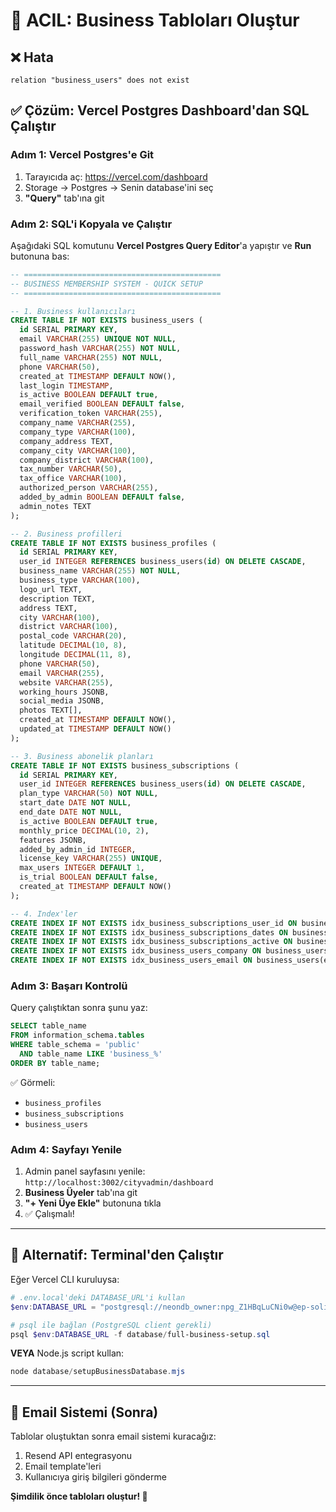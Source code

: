 # 🚨 ACIL: Business Tabloları Oluştur

## ❌ Hata
```
relation "business_users" does not exist
```

## ✅ Çözüm: Vercel Postgres Dashboard'dan SQL Çalıştır

### Adım 1: Vercel Postgres'e Git
1. Tarayıcıda aç: https://vercel.com/dashboard
2. Storage → Postgres → Senin database'ini seç
3. **"Query"** tab'ına git

### Adım 2: SQL'i Kopyala ve Çalıştır

Aşağıdaki SQL komutunu **Vercel Postgres Query Editor**'a yapıştır ve **Run** butonuna bas:

```sql
-- ============================================
-- BUSINESS MEMBERSHIP SYSTEM - QUICK SETUP
-- ============================================

-- 1. Business kullanıcıları
CREATE TABLE IF NOT EXISTS business_users (
  id SERIAL PRIMARY KEY,
  email VARCHAR(255) UNIQUE NOT NULL,
  password_hash VARCHAR(255) NOT NULL,
  full_name VARCHAR(255) NOT NULL,
  phone VARCHAR(50),
  created_at TIMESTAMP DEFAULT NOW(),
  last_login TIMESTAMP,
  is_active BOOLEAN DEFAULT true,
  email_verified BOOLEAN DEFAULT false,
  verification_token VARCHAR(255),
  company_name VARCHAR(255),
  company_type VARCHAR(100),
  company_address TEXT,
  company_city VARCHAR(100),
  company_district VARCHAR(100),
  tax_number VARCHAR(50),
  tax_office VARCHAR(100),
  authorized_person VARCHAR(255),
  added_by_admin BOOLEAN DEFAULT false,
  admin_notes TEXT
);

-- 2. Business profilleri
CREATE TABLE IF NOT EXISTS business_profiles (
  id SERIAL PRIMARY KEY,
  user_id INTEGER REFERENCES business_users(id) ON DELETE CASCADE,
  business_name VARCHAR(255) NOT NULL,
  business_type VARCHAR(100),
  logo_url TEXT,
  description TEXT,
  address TEXT,
  city VARCHAR(100),
  district VARCHAR(100),
  postal_code VARCHAR(20),
  latitude DECIMAL(10, 8),
  longitude DECIMAL(11, 8),
  phone VARCHAR(50),
  email VARCHAR(255),
  website VARCHAR(255),
  working_hours JSONB,
  social_media JSONB,
  photos TEXT[],
  created_at TIMESTAMP DEFAULT NOW(),
  updated_at TIMESTAMP DEFAULT NOW()
);

-- 3. Business abonelik planları
CREATE TABLE IF NOT EXISTS business_subscriptions (
  id SERIAL PRIMARY KEY,
  user_id INTEGER REFERENCES business_users(id) ON DELETE CASCADE,
  plan_type VARCHAR(50) NOT NULL,
  start_date DATE NOT NULL,
  end_date DATE NOT NULL,
  is_active BOOLEAN DEFAULT true,
  monthly_price DECIMAL(10, 2),
  features JSONB,
  added_by_admin_id INTEGER,
  license_key VARCHAR(255) UNIQUE,
  max_users INTEGER DEFAULT 1,
  is_trial BOOLEAN DEFAULT false,
  created_at TIMESTAMP DEFAULT NOW()
);

-- 4. Index'ler
CREATE INDEX IF NOT EXISTS idx_business_subscriptions_user_id ON business_subscriptions(user_id);
CREATE INDEX IF NOT EXISTS idx_business_subscriptions_dates ON business_subscriptions(start_date, end_date);
CREATE INDEX IF NOT EXISTS idx_business_subscriptions_active ON business_subscriptions(is_active);
CREATE INDEX IF NOT EXISTS idx_business_users_company ON business_users(company_name);
CREATE INDEX IF NOT EXISTS idx_business_users_email ON business_users(email);
```

### Adım 3: Başarı Kontrolü

Query çalıştıktan sonra şunu yaz:

```sql
SELECT table_name 
FROM information_schema.tables 
WHERE table_schema = 'public' 
  AND table_name LIKE 'business_%'
ORDER BY table_name;
```

✅ Görmeli:
- `business_profiles`
- `business_subscriptions`
- `business_users`

### Adım 4: Sayfayı Yenile

1. Admin panel sayfasını yenile: `http://localhost:3002/cityvadmin/dashboard`
2. **Business Üyeler** tab'ına git
3. **"+ Yeni Üye Ekle"** butonuna tıkla
4. ✅ Çalışmalı!

---

## 🎯 Alternatif: Terminal'den Çalıştır

Eğer Vercel CLI kuruluysa:

```powershell
# .env.local'deki DATABASE_URL'i kullan
$env:DATABASE_URL = "postgresql://neondb_owner:npg_Z1HBqLuCNi0w@ep-solitary-wind-ad4zkrm3-pooler.c-2.us-east-1.aws.neon.tech/neondb?sslmode=require"

# psql ile bağlan (PostgreSQL client gerekli)
psql $env:DATABASE_URL -f database/full-business-setup.sql
```

**VEYA** Node.js script kullan:

```powershell
node database/setupBusinessDatabase.mjs
```

---

## 📧 Email Sistemi (Sonra)

Tablolar oluştuktan sonra email sistemi kuracağız:

1. Resend API entegrasyonu
2. Email template'leri
3. Kullanıcıya giriş bilgileri gönderme

**Şimdilik önce tabloları oluştur! 🚀**

